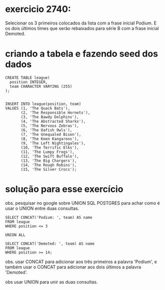 # exercicio 2740:

Selecionar os 3 primeiros colocados da lista com a frase inicial Podium. E os dois últimos times que serão rebaixados para série B com a frase inicial Demoted.


# criando a tabela e fazendo seed dos dados
```
CREATE TABLE league(
  position INTEGER,
  team CHARACTER VARYING (255)
);


INSERT INTO league(position, team)
VALUES (1, 'The Quack Bats'),
       (2, 'The Responsible Hornets'),
       (3, 'The Bawdy Dolphins'),
       (4, 'The Abstracted Sharks'),
       (5, 'The Nervous Zebras'),
       (6, 'The Oafish Owls'),
       (7, 'The Unequaled Bison'),
       (8, 'The Keen Kangaroos'),
       (9, 'The Left Nightingales'),
       (10, 'The Terrific Elks'),
       (11, 'The Lumpy Frogs'),
       (12, 'The Swift Buffalo'),
       (13, 'The Big Chargers'),
       (14, 'The Rough Robins'),
       (15, 'The Silver Crocs');
```



# solução para esse exercício

obs. pesquisar no google sobre UNION SQL POSTGRES para achar como é usar o UNION entre duas consultas.

```
SELECT CONCAT('Podium: ', team) AS name
FROM league
WHERE position <= 3

UNION ALL

SELECT CONCAT('Demoted: ', team) AS name
FROM league
WHERE position >= 14;
```

obs. usar CONCAT para adicionar aos três primeiros a palavra 'Podium', e também usar o CONCAT para adicionar aos dois últimos a palavra 'Demoted'.

obs usar UNION para unir as duas consultas.

